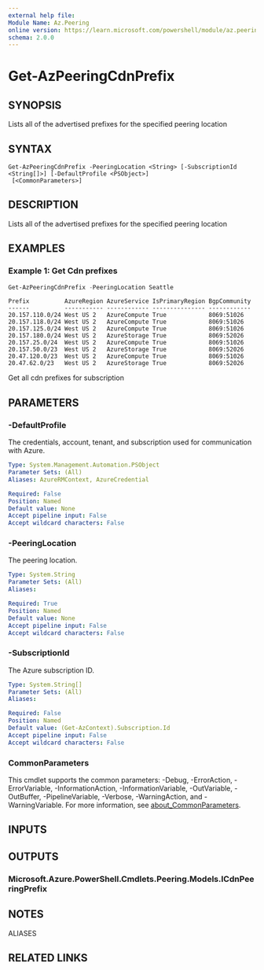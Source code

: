 ```yaml
---
external help file:
Module Name: Az.Peering
online version: https://learn.microsoft.com/powershell/module/az.peering/get-azpeeringcdnprefix
schema: 2.0.0
---
```


# Get-AzPeeringCdnPrefix

## SYNOPSIS
Lists all of the advertised prefixes for the specified peering location

## SYNTAX

```
Get-AzPeeringCdnPrefix -PeeringLocation <String> [-SubscriptionId <String[]>] [-DefaultProfile <PSObject>]
 [<CommonParameters>]
```

## DESCRIPTION
Lists all of the advertised prefixes for the specified peering location

## EXAMPLES

### Example 1: Get Cdn prefixes
```powershell
Get-AzPeeringCdnPrefix -PeeringLocation Seattle
```

```output
Prefix          AzureRegion AzureService IsPrimaryRegion BgpCommunity
------          ----------- ------------ --------------- ------------
20.157.110.0/24 West US 2   AzureCompute True            8069:51026
20.157.118.0/24 West US 2   AzureCompute True            8069:51026
20.157.125.0/24 West US 2   AzureCompute True            8069:51026
20.157.180.0/24 West US 2   AzureStorage True            8069:52026
20.157.25.0/24  West US 2   AzureCompute True            8069:51026
20.157.50.0/23  West US 2   AzureStorage True            8069:52026
20.47.120.0/23  West US 2   AzureCompute True            8069:51026
20.47.62.0/23   West US 2   AzureStorage True            8069:52026
```

Get all cdn prefixes for subscription

## PARAMETERS

### -DefaultProfile
The credentials, account, tenant, and subscription used for communication with Azure.

```yaml
Type: System.Management.Automation.PSObject
Parameter Sets: (All)
Aliases: AzureRMContext, AzureCredential

Required: False
Position: Named
Default value: None
Accept pipeline input: False
Accept wildcard characters: False
```

### -PeeringLocation
The peering location.

```yaml
Type: System.String
Parameter Sets: (All)
Aliases:

Required: True
Position: Named
Default value: None
Accept pipeline input: False
Accept wildcard characters: False
```

### -SubscriptionId
The Azure subscription ID.

```yaml
Type: System.String[]
Parameter Sets: (All)
Aliases:

Required: False
Position: Named
Default value: (Get-AzContext).Subscription.Id
Accept pipeline input: False
Accept wildcard characters: False
```

### CommonParameters
This cmdlet supports the common parameters: -Debug, -ErrorAction, -ErrorVariable, -InformationAction, -InformationVariable, -OutVariable, -OutBuffer, -PipelineVariable, -Verbose, -WarningAction, and -WarningVariable. For more information, see [about_CommonParameters](http://go.microsoft.com/fwlink/?LinkID=113216).

## INPUTS

## OUTPUTS

### Microsoft.Azure.PowerShell.Cmdlets.Peering.Models.ICdnPeeringPrefix

## NOTES

ALIASES

## RELATED LINKS

